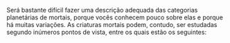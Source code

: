 ﻿Será bastante difícil fazer uma descrição adequada das categorias planetárias de mortais, porque vocês conhecem pouco sobre elas e porque há muitas variações. As criaturas mortais podem, contudo, ser estudadas segundo inúmeros pontos de vista, entre os quais estão os seguintes: